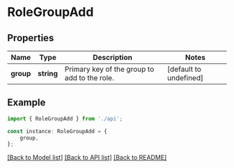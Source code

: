 # RoleGroupAdd


## Properties

Name | Type | Description | Notes
------------ | ------------- | ------------- | -------------
**group** | **string** | Primary key of the group to add to the role. | [default to undefined]

## Example

```typescript
import { RoleGroupAdd } from './api';

const instance: RoleGroupAdd = {
    group,
};
```

[[Back to Model list]](../README.md#documentation-for-models) [[Back to API list]](../README.md#documentation-for-api-endpoints) [[Back to README]](../README.md)
